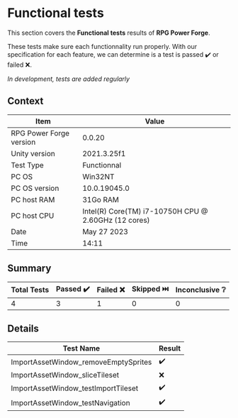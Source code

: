 # Functional tests

This section covers the **Functional tests** results of **RPG Power Forge**.

These tests make sure each functionnality run properly. With our specification for each feature, we can determine is a test is passed ✔️ or failed ❌.

*In development, tests are added regularly*

## Context

Item|Value
--|---
RPG Power Forge version| 0.0.20
Unity version| 2021.3.25f1
Test Type| Functionnal
PC OS| Win32NT
PC OS version| 10.0.19045.0
PC host RAM| 31Go RAM
PC host CPU| Intel(R) Core(TM) i7-10750H CPU @ 2.60GHz (12 cores)
Date| May 27 2023
Time| 14:11

## Summary

Total Tests|Passed ✔️|Failed ❌|Skipped ⏭️|Inconclusive ❔
-------|--------|---|---|---
4|3|1|0|0

## Details

Test Name|Result
-------|--------
ImportAssetWindow_removeEmptySprites| ✔️
ImportAssetWindow_sliceTileset| ❌
ImportAssetWindow_testImportTileset| ✔️
ImportAssetWindow_testNavigation| ✔️
